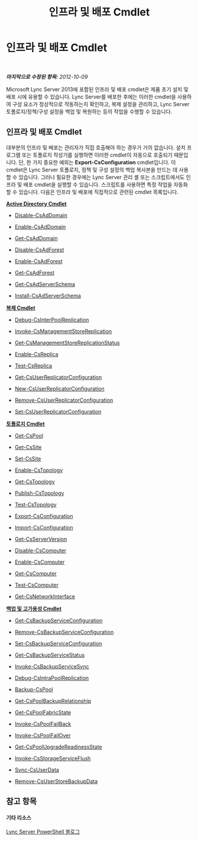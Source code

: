 ﻿---
title: 인프라 및 배포 Cmdlet
TOCTitle: 인프라 및 배포 Cmdlet
ms:assetid: 0a6e872a-9f70-4f23-a4a5-8820dbf55370
ms:mtpsurl: https://technet.microsoft.com/ko-kr/library/Gg398153(v=OCS.15)
ms:contentKeyID: 49302758
ms.date: 08/10/2015
mtps_version: v=OCS.15
ms.translationtype: HT
---

# 인프라 및 배포 Cmdlet

 

_**마지막으로 수정된 항목:** 2012-10-09_

Microsoft Lync Server 2013에 포함된 인프라 및 배포 cmdlet은 제품 초기 설치 및 배포 시에 유용할 수 있습니다. Lync Server를 배포한 후에는 이러한 cmdlet을 사용하여 구성 요소가 정상적으로 작동하는지 확인하고, 복제 설정을 관리하고, Lync Server 토폴로지/정책/구성 설정을 백업 및 복원하는 등의 작업을 수행할 수 있습니다.

## 인프라 및 배포 Cmdlet

대부분의 인프라 및 배포는 관리자가 직접 호출해야 하는 경우가 거의 없습니다. 설치 프로그램 또는 토폴로지 작성기를 실행하면 이러한 cmdlet이 자동으로 호출되기 때문입니다. 단, 한 가지 중요한 예외는 **Export-CsConfiguration** cmdlet입니다. 이 cmdlet은 Lync Server 토폴로지, 정책 및 구성 설정의 백업 복사본을 만드는 데 사용할 수 있습니다. 그러나 필요한 경우에는 Lync Server 관리 셸 또는 스크립트에서도 인프라 및 배포 cmdlet을 실행할 수 있습니다. 스크립트를 사용하면 특정 작업을 자동화할 수 있습니다. 다음은 인프라 및 배포에 직접적으로 관련된 cmdlet 목록입니다.

**[Active Directory Cmdlet](lync-server-2013-active-directory-cmdlets.md)**

  -   
    [Disable-CsAdDomain](disable-csaddomain.md)

  -   
    [Enable-CsAdDomain](enable-csaddomain.md)

  -   
    [Get-CsAdDomain](get-csaddomain.md)

  -   
    [Disable-CsAdForest](disable-csadforest.md)

  -   
    [Enable-CsAdForest](enable-csadforest.md)

  -   
    [Get-CsAdForest](get-csadforest.md)

  -   
    [Get-CsAdServerSchema](get-csadserverschema.md)

  -   
    [Install-CsAdServerSchema](install-csadserverschema.md)

**[복제 Cmdlet](lync-server-2013-replication-cmdlets.md)**

  -   
    [Debug-CsInterPoolReplication](debug-csinterpoolreplication.md)

  -   
    [Invoke-CsManagementStoreReplication](invoke-csmanagementstorereplication.md)

  -   
    [Get-CsManagementStoreReplicationStatus](get-csmanagementstorereplicationstatus.md)

  -   
    [Enable-CsReplica](enable-csreplica.md)

  -   
    [Test-CsReplica](test-csreplica.md)

  -   
    [Get-CsUserReplicatorConfiguration](get-csuserreplicatorconfiguration.md)

  -   
    [New-CsUserReplicatorConfiguration](new-csuserreplicatorconfiguration.md)

  -   
    [Remove-CsUserReplicatorConfiguration](remove-csuserreplicatorconfiguration.md)

  -   
    [Set-CsUserReplicatorConfiguration](set-csuserreplicatorconfiguration.md)

**[토폴로지 Cmdlet](lync-server-2013-topology-cmdlets.md)**

  -   
    [Get-CsPool](get-cspool.md)

  -   
    [Get-CsSite](get-cssite.md)

  -   
    [Set-CsSite](set-cssite.md)

  -   
    [Enable-CsTopology](enable-cstopology.md)

  -   
    [Get-CsTopology](get-cstopology.md)

  -   
    [Publish-CsTopology](publish-cstopology.md)

  -   
    [Test-CsTopology](test-cstopology.md)

  -   
    [Export-CsConfiguration](export-csconfiguration.md)

  -   
    [Import-CsConfiguration](import-csconfiguration.md)

  -   
    [Get-CsServerVersion](get-csserverversion.md)

  -   
    [Disable-CsComputer](disable-cscomputer.md)

  -   
    [Enable-CsComputer](enable-cscomputer.md)

  -   
    [Get-CsComputer](get-cscomputer.md)

  -   
    [Test-CsComputer](test-cscomputer.md)

  -   
    [Get-CsNetworkInterface](get-csnetworkinterface.md)

**[백업 및 고가용성 Cmdlet](lync-server-2013-backup-and-high-availability-cmdlets.md)**

  - [Get-CsBackupServiceConfiguration](get-csbackupserviceconfiguration.md)

  - [Remove-CsBackupServiceConfiguration](remove-csbackupserviceconfiguration.md)

  - [Set-CsBackupServiceConfiguration](set-csbackupserviceconfiguration.md)

  - [Get-CsBackupServiceStatus](get-csbackupservicestatus.md)

  - [Invoke-CsBackupServiceSync](invoke-csbackupservicesync.md)

  - [Debug-CsIntraPoolReplication](debug-csintrapoolreplication.md)

  - [Backup-CsPool](backup-cspool.md)

  - [Get-CsPoolBackupRelationship](get-cspoolbackuprelationship.md)

  - [Get-CsPoolFabricState](get-cspoolfabricstate.md)

  - [Invoke-CsPoolFailBack](invoke-cspoolfailback.md)

  - [Invoke-CsPoolFailOver](invoke-cspoolfailover.md)

  - [Get-CsPoolUpgradeReadinessState](get-cspoolupgradereadinessstate.md)

  - [Invoke-CsStorageServiceFlush](invoke-csstorageserviceflush.md)

  - [Sync-CsUserData](sync-csuserdata.md)

  - [Remove-CsUserStoreBackupData](remove-csuserstorebackupdata.md)

## 참고 항목

#### 기타 리소스

[Lync Server PowerShell 블로그](http://go.microsoft.com/fwlink/?linkid=203150%26clcid=0x412)

